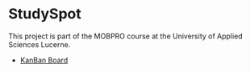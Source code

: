 # StudySpot
This project is part of the MOBPRO course at the University of Applied Sciences Lucerne.

- [KanBan Board](https://github.com/users/ruttingerhslu/projects/1)
